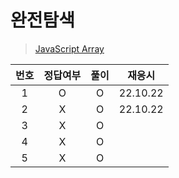 # 완전탐색

> [JavaScript Array](../../../theory/brute_force.md)

| 번호 | 정답여부 | 풀이 |  재응시  |
| :--: | :------: | :--: | :------: |
|  1   |    O     |  O   | 22.10.22 |
|  2   |    X     |  O   | 22.10.22 |
|  3   |    X     |  O   |
|  4   |    X     |  O   |
|  5   |    X     |  O   |
